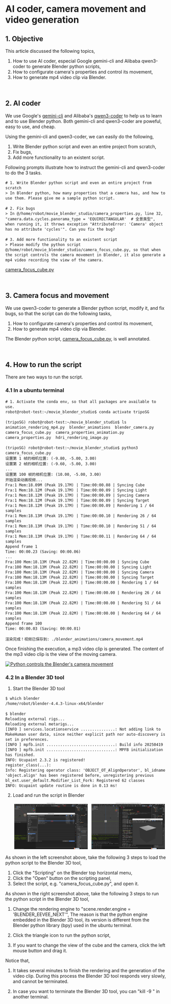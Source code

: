 # AI coder, camera movement and video generation

## 1. Objective

This article discussed the following topics,

1. How to use AI coder, especial Google gemini-cli and Alibaba qwen3-coder to generate Blender python scripts,
2. How to configurate camera's properties and control its movement,
3. How to generate mp4 video clip via Blender.

&nbsp;
## 2. AI coder

We use Google's [gemini-cli](https://github.com/google-gemini/gemini-cli) and Alibaba's [qwen3-coder](https://qwenlm.github.io/blog/qwen3-coder/) to help us to learn and to use Blender python. Both gemini-cli and qwen3-coder are poweful, easy to use, and cheap. 

Using the gemini-cli and qwen3-coder, we can easily do the following, 

1. Write Blender python script and even an entire project from scratch,
2. Fix bugs,
3. Add more functionality to an existent script.

Following prompts illustrate how to instruct the gemini-cli and qwen3-coder to do the 3 tasks. 

~~~
# 1. Write Blender python script and even an entire project from scratch
> In Blender python, how many properties that a camera has, and how to use them. Please give me a sample python script.

# 2. Fix bugs
> In @/home/robot/movie_blender_studio/camera_properties.py, line 32, "camera.data.cycles.panorama_type = 'EQUIRECTANGULAR'  # 全景类型", when running it, it throws exception "AttributeError: 'Camera' object has no attribute 'cycles'". Can you fix the bug?

# 3. Add more functionality to an existent script
> Please modify the python script @/home/robot/movie_blender_studio/camera_focus_cube.py, so that when the script controls the camera movement in Blender, it also generate a mp4 video recording the view of the camera. 
~~~

[camera_focus_cube.py](./src/camera_focus_cube.py)

&nbsp;
## 3. Camera focus and movement

We use qwen3-coder to generate a Blender python script, modify it, and fix bugs, so that the script can do the following tasks,

1. How to configurate camera's properties and control its movement,
2. How to generate mp4 video clip via Blender.

The Blender python script, [camera_focus_cube.py](./src/camera_focus_cube.py), is well annotated.


&nbsp;
## 4. How to run the script

There are two ways to run the script. 

### 4.1 In a ubuntu terminal

~~~
# 1. Activate the conda env, so that all packages are available to use. 
robot@robot-test:~/movie_blender_studio$ conda activate tripoSG

(tripoSG) robot@robot-test:~/movie_blender_studio$ ls
animation_rendering_mp4.py  blender_animations  blender_camera.py  camera_focus_cube.py  camera_properties_animation.py  camera_properties.py  hdri_rendering_image.py

(tripoSG) robot@robot-test:~/movie_blender_studio$ python3 camera_focus_cube.py
设置第 1 帧的相机位置: (-9.80, -5.00, 3.00)
设置第 2 帧的相机位置: (-9.60, -5.00, 3.00)
...
设置第 100 帧的相机位置: (10.00, -5.00, 3.00)
开始渲染动画视频...
Fra:1 Mem:18.09M (Peak 19.17M) | Time:00:00.08 | Syncing Cube
Fra:1 Mem:18.12M (Peak 19.17M) | Time:00:00.09 | Syncing Light
Fra:1 Mem:18.12M (Peak 19.17M) | Time:00:00.09 | Syncing Camera
Fra:1 Mem:18.12M (Peak 19.17M) | Time:00:00.09 | Syncing Target
Fra:1 Mem:18.12M (Peak 19.17M) | Time:00:00.09 | Rendering 1 / 64 samples
Fra:1 Mem:18.13M (Peak 19.17M) | Time:00:00.10 | Rendering 26 / 64 samples
Fra:1 Mem:18.13M (Peak 19.17M) | Time:00:00.10 | Rendering 51 / 64 samples
Fra:1 Mem:18.13M (Peak 19.17M) | Time:00:00.11 | Rendering 64 / 64 samples
Append frame 1
Time: 00:00.23 (Saving: 00:00.06)
...
Fra:100 Mem:18.13M (Peak 22.82M) | Time:00:00.00 | Syncing Cube
Fra:100 Mem:18.13M (Peak 22.82M) | Time:00:00.00 | Syncing Light
Fra:100 Mem:18.13M (Peak 22.82M) | Time:00:00.00 | Syncing Camera
Fra:100 Mem:18.13M (Peak 22.82M) | Time:00:00.00 | Syncing Target
Fra:100 Mem:18.13M (Peak 22.82M) | Time:00:00.00 | Rendering 1 / 64 samples
Fra:100 Mem:18.13M (Peak 22.82M) | Time:00:00.00 | Rendering 26 / 64 samples
Fra:100 Mem:18.13M (Peak 22.82M) | Time:00:00.00 | Rendering 51 / 64 samples
Fra:100 Mem:18.13M (Peak 22.82M) | Time:00:00.00 | Rendering 64 / 64 samples
Append frame 100
Time: 00:00.03 (Saving: 00:00.01)

渲染完成！视频已保存到: ./blender_animations/camera_movement.mp4
~~~

Once finishing the execution, a mp3 video clip is generated. The content of the mp3 video clip is the view of the moving camera. 

[![Python controls the Blender's camera movement](https://img.youtube.com/vi/xKD0OjaZ_Cs/hqdefault.jpg)](https://www.youtube.com/watch?v=xKD0OjaZ_Cs)


### 4.2 In a Blender 3D tool

1. Start the Blender 3D tool
   
~~~
$ which blender
/home/robot/blender-4.4.3-linux-x64/blender

$ blender
Reloading external rigs...
Reloading external metarigs...
[INFO ] services.locationservice ...............: Not adding link to MakeHuman user data, since neither explicit path nor auto-discovery is set in preferences.
[INFO ] mpfb.init ..............................: Build info 20250419
[INFO ] mpfb.init ..............................: MPFB initialization has finished.
INFO: Ucupaint 2.3.2 is registered!
register_class(...):
Info: Registering operator class: 'OBJECT_OT_AlignOperator', bl_idname 'object.align' has been registered before, unregistering previous
bl_ext.user_default.Modifier_List_Fork: Registered 62 classes
INFO: Ucupaint update routine is done in 0.13 ms!
~~~

2. Load and run the script in Blender

   <p align="center">
     <img alt="Load the python script to Blender" src="./asset/01_blender_screenshot_01.png" width="48%">
     &nbsp; 
     <img alt="Run the python script in Blender" src="./asset/01_blender_screenshot_02.png" width="48%">
   </p>  

As shown in the left screenshot above, take the following 3 steps to load the python script to the Blender 3D tool, 

  1. Click the "Scripting" on the Blender top horizontal menu,
  2. Click the "Open" button on the scripting panel,
  3. Select the script, e.g. "camera_focus_cube.py", and open it.

As shown in the right screenshot above, take the following 3 steps to run the python script in the Blender 3D tool, 

  1. Change the rendering engine to "scene.render.engine = 'BLENDER_EEVEE_NEXT'",
     The reason is that the python engine embedded in the Blender 3D tool, its version is different from the Blender python library (bpy) used in the ubuntu terminal.

  2. Click the triangle icon to run the python script,
     
  3. If you want to change the view of the cube and the camera, click the left mouse button and drag it.

Notice that,
  
  1. It takes several minutes to finish the rendering and the generation of the video clip. During this process the Blender 3D tool responds very slowly, and cannot be terminated.

  2. In case you want to terminate the Blender 3D tool, you can "kill -9 <PID>" in another terminal.
